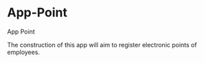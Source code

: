 # App-Point
App Point

The construction of this app will aim to register electronic points of employees.
